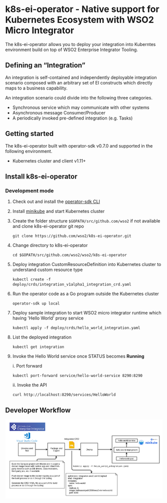 # k8s-ei-operator - Native support for Kubernetes Ecosystem with WSO2 Micro Integrator
The k8s-ei-operator allows you to deploy your integration into Kuberntes environment build on top of 
WSO2 Enterprise Integrator Tooling.

## Defining an “Integration” 
An integration is self-contained and independently deployable integration scenario composed with an arbitrary 
set of EI constructs which directly maps to a business capability.

An integration scenario could divide into the following three categories. 
* Synchronous service which may communicate with other systems
* Asynchronous  message Consumer/Producer  
* A periodically invoked pre-defined integration (e.g. Tasks)

## Getting started
The k8s-ei-operator built with operator-sdk v0.7.0 and supported in the following environment.
* Kubernetes cluster and client v1.11+

## Install k8s-ei-operator
### Development mode
1. Check out and install the [operator-sdk CLI](https://github.com/operator-framework/operator-sdk#quick-start)
2. Install [minikube](https://github.com/kubernetes/minikube#installation) and start Kubernetes cluster
3. Create the folder structure `$GOPATH/src/github.com/wso2` if not available and clone k8s-ei-operator git repo
	```
	git clone https://github.com/wso2/k8s-ei-operator.git
	```
4. Change directory to k8s-ei-operator
	```
	cd $GOPATH/src/github.com/wso2/wso2/k8s-ei-operator
	```
5. Deploy integration CustomResourceDefinition into Kubernetes cluster to understand custom resource type
	```
	kubectl create -f deploy/crds/integration_v1alpha1_integration_crd.yaml
	```
6. Run the operator code as a Go program outside the Kubernetes cluster
	```
	operator-sdk up local
	```
7. Deploy sample integration to start WSO2 micro integrator runtime which having 'Hello World' proxy service
	```
	kubectl apply -f deploy/crds/hello_world_integration.yaml
	```
8. List the deployed integration
	```
	kubectl get integration
	```
9. Invoke the Hello World service once STATUS becomes **Running**

	i. Port forward
	```
	kubectl port-forward service/hello-world-service 8290:8290
	```
	ii. Invoke the API
	```
	curl http://localhost:8290/services/HelloWorld
	```

## Developer Workflow
![developer-workflow](images/developer-workflow.png)